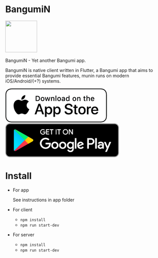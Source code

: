 # BangumiN 


<a href="https://bangumin.github.io/" align="center" target="_blank" rel="noopener" aria-label="website"><img src="https://raw.githubusercontent.com/edwardez/BangumiN/develop/app/assets/logo/munin_logo_rounded.svg" height="100" width="100" ></a>

BangumiN - Yet another Bangumi app. 

BangumiN is native client written in Flutter, a Bangumi app that aims to provide essential Bangumi features,
munin runs on modern iOS/Android/(+?) systems.

<a href="https://apps.apple.com/us/app/bangumin/id1468062171"  target="_blank" rel="noopener" aria-label="download from appstore"><img src="https://raw.githubusercontent.com/edwardez/BangumiN/develop/documents/assets/download_from_appstore.png" width="320" height="108"></a>&nbsp;&nbsp;&nbsp;<a href="https://play.google.com/store/apps/details?id=com.bangumin.munin" target="_blank" rel="noopener" aria-label="download from google play"><img src="https://raw.githubusercontent.com/edwardez/BangumiN/develop/documents/assets/download_from_google_play.png" width="358"></a>


# Install

* For app

  See instructions in app folder
   
* For client
    * `npm install`
    * `npm run start-dev`
* For server
    * `npm install`
    * `npm run start-dev`



